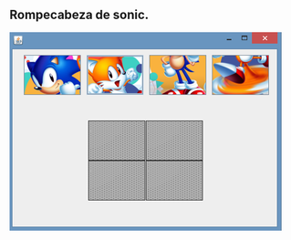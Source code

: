
## Rompecabeza de sonic.
![hloa](https://github.com/Emanuel-rdz-m/sonicPuzzle/blob/master/imagenes/image.png?raw=true)
